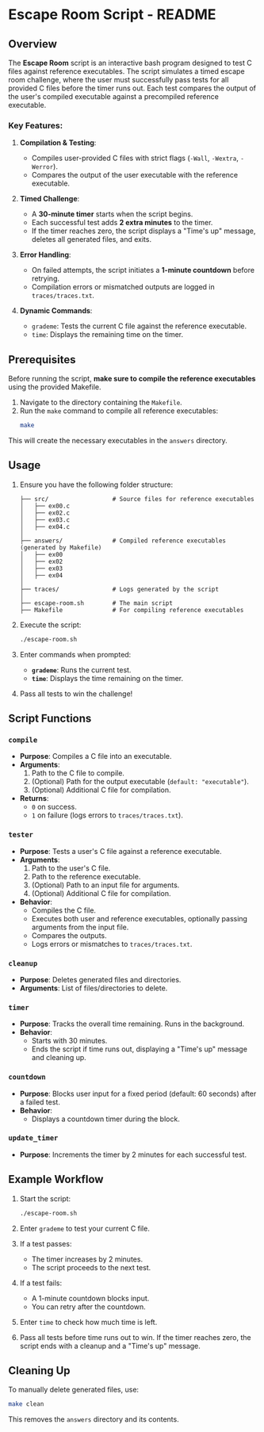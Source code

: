 # Escape Room Script - README

## Overview

The **Escape Room** script is an interactive bash program designed to test C files against reference executables. The script simulates a timed escape room challenge, where the user must successfully pass tests for all provided C files before the timer runs out. Each test compares the output of the user's compiled executable against a precompiled reference executable.

### Key Features:
1. **Compilation & Testing**: 
   - Compiles user-provided C files with strict flags (`-Wall`, `-Wextra`, `-Werror`).
   - Compares the output of the user executable with the reference executable.

2. **Timed Challenge**:
   - A **30-minute timer** starts when the script begins.
   - Each successful test adds **2 extra minutes** to the timer.
   - If the timer reaches zero, the script displays a "Time's up" message, deletes all generated files, and exits.

3. **Error Handling**:
   - On failed attempts, the script initiates a **1-minute countdown** before retrying.
   - Compilation errors or mismatched outputs are logged in `traces/traces.txt`.

4. **Dynamic Commands**:
   - `grademe`: Tests the current C file against the reference executable.
   - `time`: Displays the remaining time on the timer.

## Prerequisites

Before running the script, **make sure to compile the reference executables** using the provided Makefile.

1. Navigate to the directory containing the `Makefile`.
2. Run the `make` command to compile all reference executables:
   ```bash
   make
   ```

This will create the necessary executables in the `answers` directory.

## Usage

1. Ensure you have the following folder structure:
   ```
   ├── src/                  # Source files for reference executables
   │   ├── ex00.c
   │   ├── ex02.c
   │   ├── ex03.c
   │   ├── ex04.c
   │
   ├── answers/              # Compiled reference executables (generated by Makefile)
   │   ├── ex00
   │   ├── ex02
   │   ├── ex03
   │   ├── ex04
   │
   ├── traces/               # Logs generated by the script
   │
   ├── escape-room.sh        # The main script
   ├── Makefile              # For compiling reference executables
   ```

2. Execute the script:
   ```bash
   ./escape-room.sh
   ```

3. Enter commands when prompted:
   - **`grademe`**: Runs the current test.
   - **`time`**: Displays the time remaining on the timer.

4. Pass all tests to win the challenge!

## Script Functions

### `compile`
- **Purpose**: Compiles a C file into an executable.
- **Arguments**:
  1. Path to the C file to compile.
  2. (Optional) Path for the output executable (`default: "executable"`).
  3. (Optional) Additional C file for compilation.
- **Returns**: 
  - `0` on success.
  - `1` on failure (logs errors to `traces/traces.txt`).

### `tester`
- **Purpose**: Tests a user's C file against a reference executable.
- **Arguments**:
  1. Path to the user's C file.
  2. Path to the reference executable.
  3. (Optional) Path to an input file for arguments.
  4. (Optional) Additional C file for compilation.
- **Behavior**:
  - Compiles the C file.
  - Executes both user and reference executables, optionally passing arguments from the input file.
  - Compares the outputs.
  - Logs errors or mismatches to `traces/traces.txt`.

### `cleanup`
- **Purpose**: Deletes generated files and directories.
- **Arguments**: List of files/directories to delete.

### `timer`
- **Purpose**: Tracks the overall time remaining. Runs in the background.
- **Behavior**:
  - Starts with 30 minutes.
  - Ends the script if time runs out, displaying a "Time's up" message and cleaning up.

### `countdown`
- **Purpose**: Blocks user input for a fixed period (default: 60 seconds) after a failed test.
- **Behavior**:
  - Displays a countdown timer during the block.

### `update_timer`
- **Purpose**: Increments the timer by 2 minutes for each successful test.

## Example Workflow

1. Start the script:
   ```bash
   ./escape-room.sh
   ```

2. Enter `grademe` to test your current C file.

3. If a test passes:
   - The timer increases by 2 minutes.
   - The script proceeds to the next test.

4. If a test fails:
   - A 1-minute countdown blocks input.
   - You can retry after the countdown.

5. Enter `time` to check how much time is left.

6. Pass all tests before time runs out to win. If the timer reaches zero, the script ends with a cleanup and a "Time's up" message.

## Cleaning Up

To manually delete generated files, use:
```bash
make clean
```
This removes the `answers` directory and its contents.